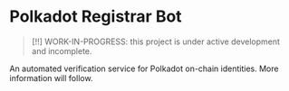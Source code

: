 # Polkadot Registrar Bot

> [!!] WORK-IN-PROGRESS: this project is under active development and incomplete.

An automated verification service for Polkadot on-chain identities. More
information will follow.
